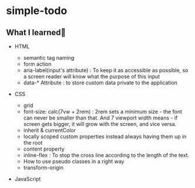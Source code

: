 # simple-todo

## What I learned📑

- HTML

  - semantic tag naming
  - form action
  - aria-label(input's attribute) : To keep it as accessible as possible, so a screen reader will know what the purpose of this input
  - data-\* Attribute : to store custom data private to the application

- CSS

  - grid
  - font-size: calc(7vw + 2rem) : 2rem sets a minimum size - the font can never be smaller than that. And 7 viewport width means - if screen gets bigger, it will grow with the screen, and vice versa.
  - inherit & currentColor
  - locally scoped custom properties instead always having them up in the root
  - content property
  - inline-flex : To stop the cross line according to the length of the text.
  - How to use pseudo classes in a right way
  - transform-origin

- JavaScript
